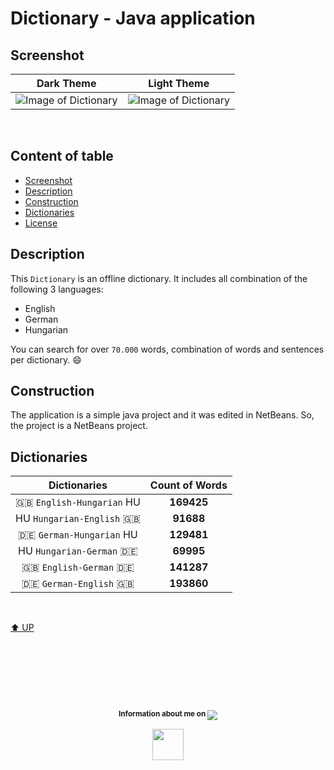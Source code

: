 # Dictionary - Java application

## Screenshot

Dark Theme | Light Theme
:---------:|:---------:
![Image of Dictionary](https://cloud.githubusercontent.com/assets/23102020/26023652/79d4d702-37c1-11e7-9ecf-ced7c3e97b80.png) | ![Image of Dictionary](https://cloud.githubusercontent.com/assets/23102020/26023666/bcb63156-37c1-11e7-99b4-0bca3f4f0827.png)
<br>

## Content of table

* [Screenshot](#screenshot)
* [Description](#description)
* [Construction](#construction)
* [Dictionaries](#dictionaries)
* [License](LICENSE.txt)

## Description

This `Dictionary` is an offline dictionary. It includes all combination of the following
3 languages:

* English
* German
* Hungarian

You can search for over `70.000` words, combination of words and sentences per dictionary. :smile:

## Construction

The application is a simple java project and it was edited in NetBeans.
So, the project is a NetBeans project.

## Dictionaries

|Dictionaries                  | Count of Words |
|:----------------------------:|:--------------:|
| :gb: `English-Hungarian` HU  | **169425**     |
|  HU `Hungarian-English` :gb: | **91688**      |
| :de: `German-Hungarian`  HU  | **129481**     |
|  HU `Hungarian-German`  :de: | **69995**      |
| :gb: `English-German`   :de: | **141287**     |
| :de: `German-English`   :gb: | **193860**     |

<br>

[⬆︎ UP](#dictionary---java-application)

# &nbsp;
<br>
<p align="center">
    <sup>
        <strong>Information about me on </strong>
    </sup>
    <a href="https://www.linkedin.com/in/g%C3%A1bor-kolozsy-950484115/">
        <img src="https://img.shields.io/badge/Linked-In-red.svg?colorA=000000&colorB=0077b5">
    </a>
</p>
<p align="center">
    <a href="https://github.com/gaborkolozsy">
        <img src="https://cloud.githubusercontent.com/assets/23102020/26025948/88e8d276-37f2-11e7-8e53-a25c0624a8da.png" width="50">
    </a>
</p>

